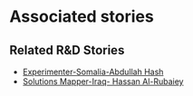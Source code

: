 # Associated stories

<!-- !!DO NOT REMOVE!! start autogenerated hyperlinks -->
## Related R&D Stories
- [Experimenter\-Somalia\-Abdullah Hash ](/stories/?doc=Experimenters_SOM)
- [Solutions Mapper\-Iraq\- Hassan Al\-Rubaiey](/stories/?doc=SolutionMappers_IRQ)
<!-- !!DO NOT REMOVE!! end autogenerated hyperlinks -->